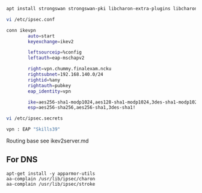 ``` bash
apt install strongswan strongswan-pki libcharon-extra-plugins libcharon-extauth-plugins libstrongswan-extra-plugins
```

``` bash
vi /etc/ipsec.conf
```

``` bash
conn ikevpn
        auto=start
        keyexchange=ikev2

        leftsourceip=%config
        leftauth=eap-mschapv2

        right=vpn.chummy.finalexam.ncku
        rightsubnet=192.168.140.0/24
        rightid=%any
        rightauth=pubkey
        eap_identity=vpn

        ike=aes256-sha1-modp1024,aes128-sha1-modp1024,3des-sha1-modp1024!
        esp=aes256-sha256,aes256-sha1,3des-sha1!
```

``` bash
vi /etc/ipsec.secrets
```
``` bash
vpn : EAP "Skills39"
```

Routing base see ikev2server.md

## For DNS
```
apt-get install -y apparmor-utils
aa-complain /usr/lib/ipsec/charon
aa-complain /usr/lib/ipsec/stroke
```
